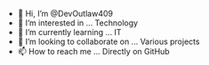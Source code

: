 - 👋 Hi, I’m @DevOutlaw409
- 👀 I’m interested in ... Technology
- 🌱 I’m currently learning ... IT 
- 💞️ I’m looking to collaborate on ... Various projects
- 📫 How to reach me ... Directly on GitHub

<!---
DevOutlaw409/DevOutlaw409 is a ✨ special ✨ repository because its `README.md` (this file) appears on your GitHub profile.
You can click the Preview link to take a look at your changes.
--->
